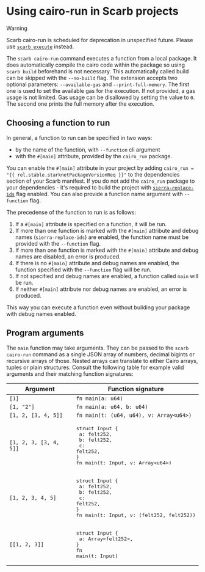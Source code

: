 <script setup>
import { data as rel } from "../../github.data";
</script>

# Using cairo-run in Scarb projects <Badge type="warning" text="deprecated" />

> [!WARNING]
> Scarb cairo-run is scheduled for deprecation in unspecified future.
> Please use [`scarb execute`](./execute.md) instead.

The `scarb cairo-run` command executes a function from a local package.
It does automatically compile the cairo code within the package so using `scarb build` beforehand is not necessary.
This automatically called build can be skipped with the `--no-build` flag.
The extension accepts two optional parameters: `--available-gas` and `--print-full-memory`.
The first one is used to set the available gas for the execution.
If not provided, a gas usage is not limited.
Gas usage can be disallowed by setting the value to `0`.
The second one prints the full memory after the execution.

## Choosing a function to run

In general, a function to run can be specified in two ways:

- by the name of the function, with `--function` cli argument
- with the `#[main]` attribute, provided by the `cairo_run` package.

You can enable the `#[main]` attribute in your project by
adding `cairo_run = "{{ rel.stable.starknetPackageVersionReq }}"` to the dependencies section of your Scarb manifest.
If you do not add the `cairo_run` package to your dependencies - it's required to build the project
with [`sierra-replace-ids`](../reference/manifest#sierra-replace-ids) flag enabled.
You can also provide a function name argument with `--function` flag.

The precedense of the function to run is as follows:

1. If a `#[main]` attribute is specified on a function, it will be run.
2. If more than one function is marked with the `#[main]` attribute and debug names (`sierra-replace-ids`) are enabled,
   the function name must be provided with the `--function` flag.
3. If more than one function is marked with the `#[main]` attribute and debug names are disabled, an error is produced.
4. If there is no `#[main]` attribute and debug names are enabled, the function specified with the `--function` flag
   will be run.
5. If not specified and debug names are enabled, a function called `main` will be run.
6. If neither `#[main]` attribute nor debug names are enabled, an error is produced.

This way you can execute a function even without building your package with debug names enabled.

## Program arguments

The `main` function may take arguments. They can be passed to the `scarb cairo-run` command as a single JSON array of
numbers, decimal bigints or recursive arrays of those. Nested arrays can translate to either Cairo arrays, tuples or
plain structures. Consult the following table for example valid arguments and their matching function signatures:

| Argument               | Function signature                                                                                                              |
| ---------------------- | ------------------------------------------------------------------------------------------------------------------------------- |
| `[1]`                  | `fn main(a: u64)`                                                                                                               |
| `[1, "2"]`             | `fn main(a: u64, b: u64)`                                                                                                       |
| `[1, 2, [3, 4, 5]]`    | `fn main(t: (u64, u64), v: Array<u64>)`                                                                                         |
| `[1, 2, 3, [3, 4, 5]]` | <pre>struct Input {<br/> a: felt252,<br/> b: felt252,<br/> c: felt252,<br/>}<br/>fn main(t: Input, v: Array\<u64>)</pre>        |
| `[1, 2, 3, 4, 5]`      | <pre>struct Input {<br/> a: felt252,<br/> b: felt252,<br/> c: felt252,<br/>}<br/>fn main(t: Input, v: (felt252, felt252))</pre> |
| `[[1, 2, 3]]`          | <pre>struct Input {<br/> a: Array\<felt252>,<br/>}<br/>fn main(t: Input)</pre>                                                  |
